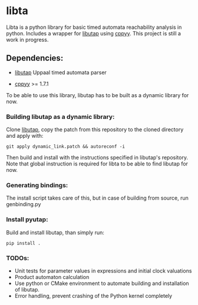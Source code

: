 # libta
Libta is a python library for basic timed automata reachability analysis in python. Includes a wrapper for [libutap](https://github.com/UPPAALModelChecker/utap) using [cppyy](https://github.com/wlav/cppyy). This project is still a work in progress.

## Dependencies:

- [libutap](https://github.com/UPPAALModelChecker/utap) Uppaal timed automata parser
  
- [cppyy](https://github.com/wlav/cppyy) >= 1.7.1

To be able to use this library, libutap has to be built as a dynamic library for now.

### Building libutap as a dynamic library:

Clone [libutap](https://github.com/UPPAALModelChecker/utap), copy the patch from this repository to the cloned directory and apply with:

	git apply dynamic_link.patch && autoreconf -i

Then build and install with the instructions specified in libutap's repository. Note that global instruction is required for libta to be able to find libutap for now.

### Generating bindings:
The install script takes care of this, but in case of building from source, run genbinding.py

### Install pyutap:
Build and install libutap, than simply run:

	pip install .

### TODOs:
- Unit tests for parameter values in expressions and initial clock valuations
- Product automaton calculation
- Use python or CMake environment to automate building and installation of libutap.
- Error handling, prevent crashing of the Python kernel completely
